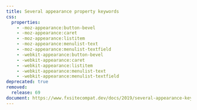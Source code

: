 ```yaml
---
title: Several appearance property keywords
css:
  properties:
    - -moz-appearance:button-bevel
    - -moz-appearance:caret
    - -moz-appearance:listitem
    - -moz-appearance:menulist-text
    - -moz-appearance:menulist-textfield
    - -webkit-appearance:button-bevel
    - -webkit-appearance:caret
    - -webkit-appearance:listitem
    - -webkit-appearance:menulist-text
    - -webkit-appearance:menulist-textfield
deprecated: true
removed:
  release: 69
document: https://www.fxsitecompat.dev/docs/2019/several-appearance-keywords-have-been-removed/
---
```

